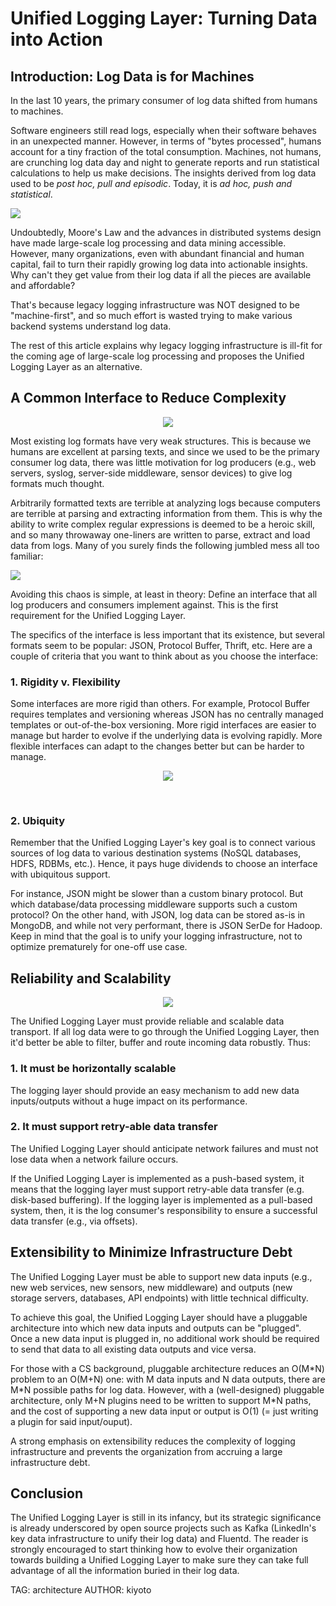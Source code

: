 # Unified Logging Layer: Turning Data into Action

## Introduction: Log Data is  for Machines

In the last 10 years, the primary consumer of log data shifted from humans to machines.

Software engineers still read logs, especially when their software behaves in an unexpected manner. However, in terms of "bytes processed", humans account for a tiny fraction of the total consumption. Machines, not humans, are crunching log data day and night to generate reports and run statistical calculations to help us make decisions. The insights derived from log data used to be _post hoc, pull and episodic_. Today, it is _ad hoc, push and statistical_.

<img style="max-width:100%" src="/images/blog/unified-logging-machine-to-machine.png"/>

Undoubtedly, Moore's Law and the advances in distributed systems design have made large-scale log processing and data mining accessible. However, many organizations, even with abundant financial and human capital, fail to turn their rapidly growing log data into actionable insights. Why can't they get value from their log data if all the pieces are available and affordable?

That's because legacy logging infrastructure was NOT designed to be "machine-first", and so much effort is wasted trying to make various backend systems understand log data.

The rest of this article explains why legacy logging infrastructure is ill-fit for the coming age of large-scale log processing and proposes the Unified Logging Layer as an alternative.

## A Common Interface to Reduce Complexity

<center><img style="max-width:70%" src="/images/blog/unified-logging-pluggable.png"></center>

Most existing log formats have very weak structures. This is because we humans are excellent at parsing texts, and since we used to be the primary consumer log data, there was little motivation for log producers (e.g., web servers, syslog, server-side middleware, sensor devices) to give log formats much thought.

Arbitrarily formatted texts are terrible at analyzing logs because computers are terrible at parsing and extracting information from them. This is why the ability to write complex regular expressions is deemed to be a heroic skill, and so many throwaway one-liners are written to parse, extract and load data from logs. Many of you surely finds the following jumbled mess all too familiar:

<img style="max-width:100%" src="/images/fluentd-before.png"/>

Avoiding this chaos is simple, at least in theory: Define an interface that all log producers and consumers implement against. This is the first requirement for the Unified Logging Layer.

The specifics of the interface is less important that its existence, but several formats seem to be popular: JSON, Protocol Buffer, Thrift, etc. Here are a couple of criteria that you want to think about as you choose the interface:

### 1. Rigidity v. Flexibility

Some interfaces are more rigid than others. For example, Protocol Buffer requires templates and versioning whereas JSON has no centrally managed templates or out-of-the-box versioning. More rigid interfaces are easier to manage but harder to evolve if the underlying data is evolving rapidly. More flexible interfaces can adapt to the changes better but can be harder to manage.

<center><p><img style="max-width:70%" src="/images/blog/unified-logging-protocol.png"></p><br/></center>

### 2. Ubiquity

Remember that the Unified Logging Layer's key goal is to connect various sources of log data to various destination systems (NoSQL databases, HDFS, RDBMs, etc.). Hence, it pays huge dividends to choose an interface with ubiquitous support.

For instance, JSON might be slower than a custom binary protocol. But which database/data processing middleware supports such a custom protocol? On the other hand, with JSON, log data can be stored as-is in MongoDB, and while not very performant, there is JSON SerDe for Hadoop. Keep in mind that the goal is to unify your logging infrastructure, not to optimize prematurely for one-off use case.

## Reliability and Scalability

<center><img style="max-width:100%" src="/images/blog/unified-logging-scalable.png"></center>

The Unified Logging Layer must provide reliable and scalable data transport. If all log data were to go through the Unified Logging Layer, then it'd better be able to filter, buffer and route incoming data robustly. Thus:

### 1. It must be horizontally scalable

The logging layer should provide an easy mechanism to add new data inputs/outputs without a huge impact on its performance.

### 2. It must support retry-able data transfer

The Unified Logging Layer should anticipate network failures and must not lose data when a network failure occurs.

If the Unified Logging Layer is implemented as a push-based system, it means that the logging layer must support retry-able data transfer (e.g. disk-based buffering). If the logging layer is implemented as a pull-based system, then, it is the log consumer's responsibility to ensure a successful data transfer (e.g., via offsets).

## Extensibility to Minimize Infrastructure Debt

The Unified Logging Layer must be able to support new data inputs (e.g., new web services, new sensors, new middleware) and outputs (new storage servers, databases, API endpoints) with little technical difficulty.

To achieve this goal, the Unified Logging Layer should have a pluggable architecture into which new data inputs and outputs can be "plugged". Once a new data input is plugged in, no additional work should be required to send that data to all existing data outputs and vice versa.

For those with a CS background, pluggable architecture reduces an O(M\*N) problem to an O(M+N) one: with M data inputs and N data outputs, there are M\*N possible paths for log data. However, with a (well-designed) pluggable architecture, only M+N plugins need to be written to support M\*N paths, and the cost of supporting a new data input or output is O(1) (= just writing a plugin for said input/ouput).

A strong emphasis on extensibility reduces the complexity of logging infrastructure and prevents the organization from accruing a large infrastructure debt.

## Conclusion

The Unified Logging Layer is still in its infancy, but its strategic significance is already underscored by open source projects such as Kafka (LinkedIn's key data infrastructure to unify their log data) and Fluentd. The reader is strongly encouraged to start thinking how to evolve their organization towards building a Unified Logging Layer to make sure they can take full advantage of all the information buried in their log data.

TAG: architecture
AUTHOR: kiyoto
